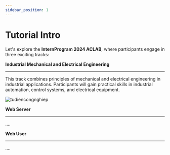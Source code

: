 ```yaml
---
sidebar_position: 1
---
```


# Tutorial Intro

Let's explore the **InternProgram 2024 ACLAB**, where participants engage in three exciting tracks:

**Industrial Mechanical and Electrical Engineering**
___
This track combines principles of mechanical and electrical engineering in industrial applications. Participants will gain practical skills in industrial automation, control systems, and electrical equipment.

![tudiencongnghiep](@site/static/img/tudienlanh.svg)

**Web Server**
___
....

**Web User**
___
....
    